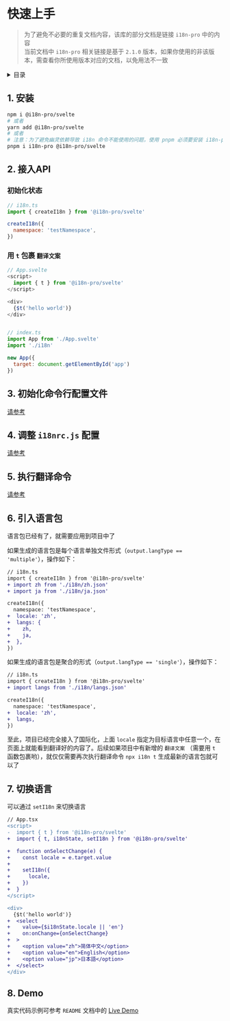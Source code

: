 
# 快速上手

>为了避免不必要的重复文档内容，该库的部分文档是链接 `i18n-pro` 中的内容<br />当前文档中 `i18n-pro` 相关链接是基于 `2.1.0` 版本，如果你使用的非该版本，需查看你所使用版本对应的文档，以免用法不一致
<details >
  <summary>目录</summary>

  &emsp;&emsp;[1. 安装](#1-安装)<br/>
  &emsp;&emsp;[2. 接入API](#2-接入api)<br/>
  &emsp;&emsp;&emsp;&emsp;[初始化状态](#初始化状态)<br/>
  &emsp;&emsp;&emsp;&emsp;[用 `t` 包裹 `翻译文案` ](#用-t-包裹-翻译文案)<br/>
  &emsp;&emsp;[3. 初始化命令行配置文件](#3-初始化命令行配置文件)<br/>
  &emsp;&emsp;[4. 调整 `i18nrc.js` 配置](#4-调整-i18nrcjs-配置)<br/>
  &emsp;&emsp;[5. 执行翻译命令](#5-执行翻译命令)<br/>
  &emsp;&emsp;[6. 引入语言包](#6-引入语言包)<br/>
  &emsp;&emsp;[7. 切换语言](#7-切换语言)<br/>
  &emsp;&emsp;[8. Demo](#8-demo)<br/>

</details>

## 1. 安装

```bash
npm i @i18n-pro/svelte
# 或者
yarn add @i18n-pro/svelte
# 或者
# 注意：为了避免幽灵依赖导致 i18n 命令不能使用的问题，使用 pnpm 必须要安装 i18n-pro
pnpm i i18n-pro @i18n-pro/svelte
```

## 2. 接入API

### 初始化状态

```js
// i18n.ts
import { createI18n } from '@i18n-pro/svelte'

createI18n({
  namespace: 'testNamespace',
})
```

### 用 `t` 包裹 `翻译文案` 

```js
// App.svelte
<script>
  import { t } from '@i18n-pro/svelte'
</script>

<div>
  {$t('hello world')}
</div>


// index.ts
import App from './App.svelte'
import './i18n'

new App({
  target: document.getElementById('app')
})
```


## 3. 初始化命令行配置文件
[请参考](https://github.com/i18n-pro/core/blob/v2.1.0/docs/dist/USAGE_zh-CN.md#3-初始化命令行配置文件)

## 4. 调整 `i18nrc.js` 配置
[请参考](https://github.com/i18n-pro/core/blob/v2.1.0/docs/dist/USAGE_zh-CN.md#4-调整-i18nrcjs-配置)

## 5. 执行翻译命令
[请参考](https://github.com/i18n-pro/core/blob/v2.1.0/docs/dist/USAGE_zh-CN.md#5-执行翻译命令)

## 6. 引入语言包
语言包已经有了，就需要应用到项目中了

如果生成的语言包是每个语言单独文件形式（`output.langType == 'multiple'`），操作如下：
```diff
// i18n.ts
import { createI18n } from '@i18n-pro/svelte'
+ import zh from './i18n/zh.json'
+ import ja from './i18n/ja.json'

createI18n({
  namespace: 'testNamespace',
+  locale: 'zh',
+  langs: {
+    zh,
+    ja,
+  },
})
```
如果生成的语言包是聚合的形式（`output.langType == 'single'`），操作如下：
```diff
// i18n.ts
import { createI18n } from '@i18n-pro/svelte'
+ import langs from './i18n/langs.json'

createI18n({
  namespace: 'testNamespace',
+  locale: 'zh',
+  langs,
})
```
至此，项目已经完全接入了国际化，上面 `locale` 指定为目标语言中任意一个，在页面上就能看到翻译好的内容了。后续如果项目中有新增的 `翻译文案` （需要用 `t` 函数包裹哟），就仅仅需要再次执行翻译命令 `npx i18n t` 生成最新的语言包就可以了

## 7. 切换语言
可以通过 `setI18n` 来切换语言
```diff
// App.tsx
<script>
-  import { t } from '@i18n-pro/svelte'
+  import { t, i18nState, setI18n } from '@i18n-pro/svelte'

+  function onSelectChange(e) {
+    const locale = e.target.value
+
+    setI18n({
+      locale,
+    })
+  }
</script>

<div>
  {$t('hello world')}
+  <select
+    value={$i18nState.locale || 'en'}
+    on:onChange={onSelectChange}
+  >
+    <option value="zh">简体中文</option>
+    <option value="en">English</option>
+    <option value="jp">日本語</option>
+  </select>
</div>
```


## 8. Demo
真实代码示例可参考 `README` 文档中的 [Live Demo](https://github.com/i18n-pro/svelte/blob/v1.0.0/README_zh-CN.md#live-demo) 